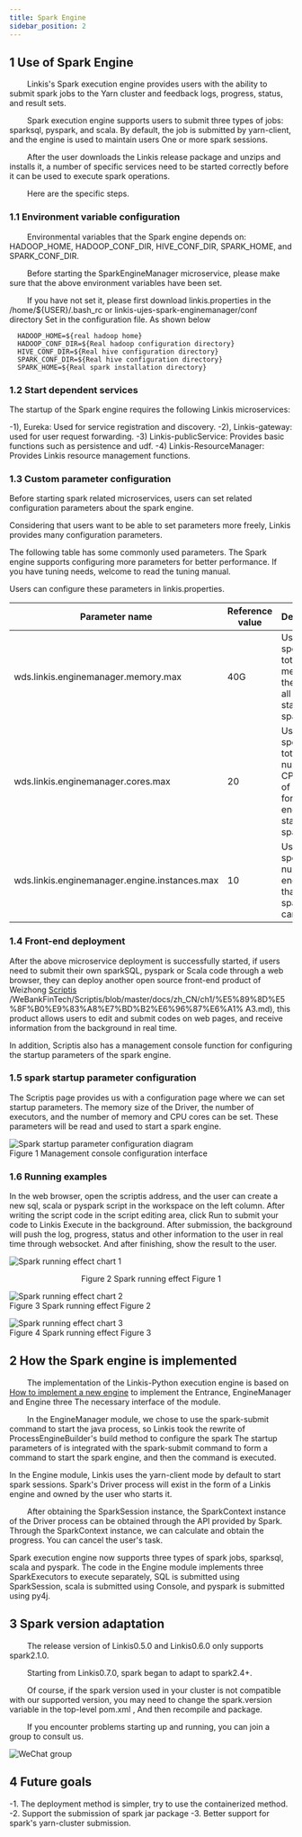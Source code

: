 ```yaml
---
title: Spark Engine
sidebar_position: 2
---
```


## 1 Use of Spark Engine

&nbsp;&nbsp;&nbsp;&nbsp;&nbsp;&nbsp;&nbsp;&nbsp;Linkis's Spark execution engine provides users with the ability to submit spark jobs to the Yarn cluster and feedback logs, progress, status, and result sets.

&nbsp;&nbsp;&nbsp;&nbsp;&nbsp;&nbsp;&nbsp;&nbsp;Spark execution engine supports users to submit three types of jobs: sparksql, pyspark, and scala. By default, the job is submitted by yarn-client, and the engine is used to maintain users One or more spark sessions.

&nbsp;&nbsp;&nbsp;&nbsp;&nbsp;&nbsp;&nbsp;&nbsp;After the user downloads the Linkis release package and unzips and installs it, a number of specific services need to be started correctly before it can be used to execute spark operations.

&nbsp;&nbsp;&nbsp;&nbsp;&nbsp;&nbsp;&nbsp;&nbsp;Here are the specific steps.

### 1.1 Environment variable configuration

&nbsp;&nbsp;&nbsp;&nbsp;&nbsp;&nbsp;&nbsp;&nbsp;Environmental variables that the Spark engine depends on: HADOOP_HOME, HADOOP_CONF_DIR, HIVE_CONF_DIR, SPARK_HOME, and SPARK_CONF_DIR.

&nbsp;&nbsp;&nbsp;&nbsp;&nbsp;&nbsp;&nbsp;&nbsp;Before starting the SparkEngineManager microservice, please make sure that the above environment variables have been set.

&nbsp;&nbsp;&nbsp;&nbsp;&nbsp;&nbsp;&nbsp;&nbsp;If you have not set it, please first download linkis.properties in the /home/${USER}/.bash_rc or linkis-ujes-spark-enginemanager/conf directory Set in the configuration file. As shown below

```properties
  HADOOP_HOME=${real hadoop home}
  HADOOP_CONF_DIR=${Real hadoop configuration directory}
  HIVE_CONF_DIR=${Real hive configuration directory}
  SPARK_CONF_DIR=${Real hive configuration directory}
  SPARK_HOME=${Real spark installation directory}
```

### 1.2 Start dependent services

The startup of the Spark engine requires the following Linkis microservices:

-1), Eureka: Used for service registration and discovery.
-2), Linkis-gateway: used for user request forwarding.
-3) Linkis-publicService: Provides basic functions such as persistence and udf.
-4) Linkis-ResourceManager: Provides Linkis resource management functions.

### 1.3 Custom parameter configuration

Before starting spark related microservices, users can set related configuration parameters about the spark engine.

Considering that users want to be able to set parameters more freely, Linkis provides many configuration parameters.

The following table has some commonly used parameters. The Spark engine supports configuring more parameters for better performance. If you have tuning needs, welcome to read the tuning manual.

Users can configure these parameters in linkis.properties.

| Parameter name | Reference value | Description |
| ------------ | ------------ | ------------ |
| wds.linkis.enginemanager.memory.max | 40G| Used to specify the total memory of the client of all engines started by sparkEM |
| wds.linkis.enginemanager.cores.max | 20 | Used to specify the total number of CPU cores of the client for all engines started by sparkEM |
| wds.linkis.enginemanager.engine.instances.max | 10 | Used to specify the number of engines that sparkEM can start |

### 1.4 Front-end deployment

After the above microservice deployment is successfully started, if users need to submit their own sparkSQL, pyspark or Scala code through a web browser, they can deploy another open source front-end product of Weizhong [Scriptis](https://github.com) /WeBankFinTech/Scriptis/blob/master/docs/zh_CN/ch1/%E5%89%8D%E5%8F%B0%E9%83%A8%E7%BD%B2%E6%96%87%E6%A1% A3.md), this product allows users to edit and submit codes on web pages, and receive information from the background in real time.

In addition, Scriptis also has a management console function for configuring the startup parameters of the spark engine.

### 1.5 spark startup parameter configuration

The Scriptis page provides us with a configuration page where we can set startup parameters. The memory size of the Driver, the number of executors, and the number of memory and CPU cores can be set. These parameters will be read and used to start a spark engine.

![Spark startup parameter configuration diagram](../images/ch6/spark_conf.png)<br/>
Figure 1 Management console configuration interface

### 1.6 Running examples

In the web browser, open the scriptis address, and the user can create a new sql, scala or pyspark script in the workspace on the left column. After writing the script code in the script editing area, click Run to submit your code to Linkis Execute in the background. After submission, the background will push the log, progress, status and other information to the user in real time through websocket. And after finishing, show the result to the user.

![Spark running effect chart 1](../images/ch6/spark_run1.png)<br/>
<center>Figure 2 Spark running effect Figure 1</center>

![Spark running effect chart 2](../images/ch6/spark_run2.png)<br/>
Figure 3 Spark running effect Figure 2

![Spark running effect chart 3](../images/ch6/spark_run3.png)<br/>
Figure 4 Spark running effect Figure 3

## 2 How the Spark engine is implemented

&nbsp;&nbsp;&nbsp;&nbsp;&nbsp;&nbsp;&nbsp;&nbsp;The implementation of the Linkis-Python execution engine is based on [How to implement a new engine](/development/new-engine-conn.md) to implement the Entrance, EngineManager and Engine three The necessary interface of the module.

&nbsp;&nbsp;&nbsp;&nbsp;&nbsp;&nbsp;&nbsp;&nbsp;In the EngineManager module, we chose to use the spark-submit command to start the java process, so Linkis took the rewrite of ProcessEngineBuilder's build method to configure the spark The startup parameters of is integrated with the spark-submit command to form a command to start the spark engine, and then the command is executed.

In the Engine module, Linkis uses the yarn-client mode by default to start spark sessions. Spark's Driver process will exist in the form of a Linkis engine and owned by the user who starts it.

&nbsp;&nbsp;&nbsp;&nbsp;&nbsp;&nbsp;&nbsp;&nbsp;After obtaining the SparkSession instance, the SparkContext instance of the Driver process can be obtained through the API provided by Spark. Through the SparkContext instance, we can calculate and obtain the progress. You can cancel the user's task.

Spark execution engine now supports three types of spark jobs, sparksql, scala and pyspark. The code in the Engine module implements three SparkExecutors to execute separately, SQL is submitted using SparkSession, scala is submitted using Console, and pyspark is submitted using py4j.

## 3 Spark version adaptation

&nbsp;&nbsp;&nbsp;&nbsp;&nbsp;&nbsp;&nbsp;&nbsp;The release version of Linkis0.5.0 and Linkis0.6.0 only supports spark2.1.0.

&nbsp;&nbsp;&nbsp;&nbsp;&nbsp;&nbsp;&nbsp;&nbsp;Starting from Linkis0.7.0, spark began to adapt to spark2.4+.

&nbsp;&nbsp;&nbsp;&nbsp;&nbsp;&nbsp;&nbsp;&nbsp;Of course, if the spark version used in your cluster is not compatible with our supported version, you may need to change the spark.version variable in the top-level pom.xml , And then recompile and package.

&nbsp;&nbsp;&nbsp;&nbsp;&nbsp;&nbsp;&nbsp;&nbsp;If you encounter problems starting up and running, you can join a group to consult us.

![WeChat group](../images/ch6/group.png)<br/>

## 4 Future goals

-1. The deployment method is simpler, try to use the containerized method.
-2. Support the submission of spark jar package
-3. Better support for spark's yarn-cluster submission.
